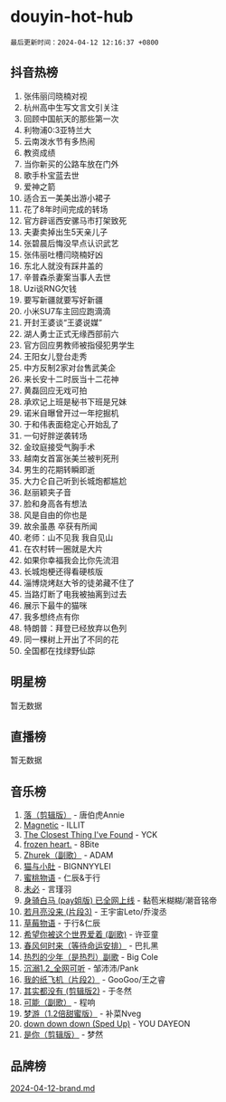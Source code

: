 # douyin-hot-hub

`最后更新时间：2024-04-12 12:16:37 +0800`

## 抖音热榜

1. 张伟丽闫晓楠对视
1. 杭州高中生写文言文引关注
1. 回顾中国航天的那些第一次
1. 利物浦0:3亚特兰大
1. 云南泼水节有多热闹
1. 教资成绩
1. 当你新买的公路车放在门外
1. 歌手朴宝蓝去世
1. 爱神之箭
1. 适合五一美美出游小裙子
1. 花了8年时间完成的转场
1. 官方辟谣西安骡马市打架致死
1. 夫妻卖掉出生5天亲儿子
1. 张碧晨后悔没早点认识武艺
1. 张伟丽吐槽闫晓楠好凶
1. 东北人就没有踩井盖的
1. 辛普森杀妻案当事人去世
1. Uzi谈RNG欠钱
1. 要写新疆就要写好新疆
1. 小米SU7车主回应跑滴滴
1. 开封王婆谈“王婆说媒”
1. 湖人勇士正式无缘西部前六
1. 官方回应男教师被指侵犯男学生
1. 王阳女儿登台走秀
1. 中方反制2家对台售武美企
1. 来长安十二时辰当十二花神
1. 黄磊回应无戏可拍
1. 承欢记上班是秘书下班是兄妹
1. 诺米自曝曾开过一年挖掘机
1. 于和伟表面稳定心开始乱了
1. 一句好胖逆袭转场
1. 金玟庭接受气胸手术
1. 越南女首富张美兰被判死刑
1. 男生的花期转瞬即逝
1. 大力仑自己听到长城炮都尴尬
1. 赵丽颖夹子音
1. 脸和身高各有想法
1. 风是自由的你也是
1. 故余虽愚 卒获有所闻
1. 老师：山不见我 我自见山
1. 在农村转一圈就是大片
1. 如果你幸福我会比你先流泪
1. 长城炮梗还得看硬核版
1. 淄博烧烤赵大爷的徒弟藏不住了
1. 当路灯断了电我被抽离到过去
1. 展示下最牛的猫咪
1. 我多想终点有你
1. 特朗普：拜登已经放弃以色列
1. 同一棵树上开出了不同的花
1. 全国都在找绿野仙踪

## 明星榜

暂无数据

## 直播榜

暂无数据

## 音乐榜

1. [落（剪辑版）](https://sf3-cdn-tos.douyinstatic.com/obj/tos-cn-ve-2774/o0h6HvN1BBbli9LtU3i5fQIleBQMF5Cg4TZmmC) - 唐伯虎Annie
1. [Magnetic](https://sf6-cdn-tos.douyinstatic.com/obj/tos-cn-ve-2774/oAQCYdBNZfLACGDmVFAsfAtpy32tqErgQ3XgBN) - ILLIT
1. [The Closest Thing I've Found](https://sf5-hl-cdn-tos.douyinstatic.com/obj/tos-cn-ve-2774/514ab5d9146f4d2ca454b7adff8e5e4d) - YCK
1. [frozen heart.](https://sf5-hl-cdn-tos.douyinstatic.com/obj/tos-cn-ve-2774/oIIWJfyjIACZA9zQMtnJ6hQQhFC4vhCupoRBsO) - 8Bite
1. [Zhurek（副歌）](https://sf6-cdn-tos.douyinstatic.com/obj/tos-cn-ve-2774/ooQm8FBZQDlf0btEYgVpCcSCQfrdJGBEKZYBGS) - ADAM
1. [猫与小肚](https://sf5-hl-cdn-tos.douyinstatic.com/obj/tos-cn-ve-2774/osZeoClMECgK8DYl6VebABgbchEtPYQjZEnRtd) - BIGNNYYLEI
1. [蜜桃物语](https://sf6-cdn-tos.douyinstatic.com/obj/tos-cn-ve-2774/oIhOSCZtIACtYU4XQkngiW9kCBfVD1Fz9IYeqL) - 仁辰&于行
1. [未必](https://sf5-hl-cdn-tos.douyinstatic.com/obj/tos-cn-ve-2774/ogntQMFnKQDZUgTCYuJgfLEtleYZZFxBQqhhFB) - 言瑾羽
1. [身骑白马 (pay姐版) 已全网上线](https://sf3-cdn-tos.douyinstatic.com/obj/tos-cn-ve-2774/oQLO5ZgLsFkaDhdIIveF2zUCgfweY0gWaH4AQG) - 黏苞米糊糊/潮音铭帝
1. [若月亮没来 (片段3)](https://sf27-cdn-tos.douyinstatic.com/obj/tos-cn-ve-2774/okfyEUsGW1B1ovJi5JiN9IjvAT2lMwA054GoEB) - 王宇宙Leto/乔浚丞
1. [草莓物语](https://sf6-cdn-tos.douyinstatic.com/obj/tos-cn-ve-2774/okynhJ7jEAIIZBfsLgYMEI8QC3WbQNN66RKzhT) - 于行&仁辰
1. [希望你被这个世界爱着 (副歌)](https://sf5-hl-cdn-tos.douyinstatic.com/obj/tos-cn-ve-2774/oUHCmWQfZlE3QQBKBeD8rCFLpJzPgCpImhsxMt) - 许亚童
1. [春风何时来（等待命运安排）](https://sf5-hl-cdn-tos.douyinstatic.com/obj/tos-cn-ve-2774/oICBNbD3gelMfB4WgiD1KI2jQtXZE2FgHLwtsl) - 巴扎黑
1. [热烈的少年（是热烈）副歌](https://sf6-cdn-tos.douyinstatic.com/obj/tos-cn-ve-2774/owVNI0CLDAUMtSz6TEYvfFBFL4UDFFhLfgK8fa) - Big Cole
1. [沉溺1.2_全网可听](https://sf3-cdn-tos.douyinstatic.com/obj/tos-cn-ve-2774/ok2QoiBqsWAX9McZmWiI9gAB0EzwD4Xj6yfmtH) - 邹沛沛/Pank
1. [我的纸飞机（片段2）](https://sf5-hl-cdn-tos.douyinstatic.com/obj/tos-cn-ve-2774/oM2ZrKcg2CD5AeRB2gkeXOFB1IxAGJdZPazYHf) - GooGoo/王之睿
1. [其实都没有 (剪辑版2)](https://sf5-hl-cdn-tos.douyinstatic.com/obj/tos-cn-ve-2774/oEBNQenHZtBhxYjGgUDQk0BCHTigQafgFlbQ7k) - 于冬然
1. [可能（副歌）](https://sf5-hl-cdn-tos.douyinstatic.com/obj/tos-cn-ve-2774/cde1731888894259b333569393c2fb51) - 程响
1. [梦游（1.2倍甜蜜版）](https://sf3-cdn-tos.douyinstatic.com/obj/tos-cn-ve-2774/o4gyAUm8hwufoEABmwVIiQtHsFuGzAEEWtNMzo) - 补菜Nveg
1. [down down down (Sped Up)](https://sf5-hl-cdn-tos.douyinstatic.com/obj/tos-cn-ve-2774/ow80iABiXIO9DsFwK6WeZKMaJRi3BPJAotDy8m) - YOU DAYEON
1. [是你（剪辑版）](https://sf5-hl-cdn-tos.douyinstatic.com/obj/tos-cn-ve-2774/46019dae783c4c969944217fe1cfafc4) - 梦然

## 品牌榜

[2024-04-12-brand.md](2024-04-12-brand.md)
